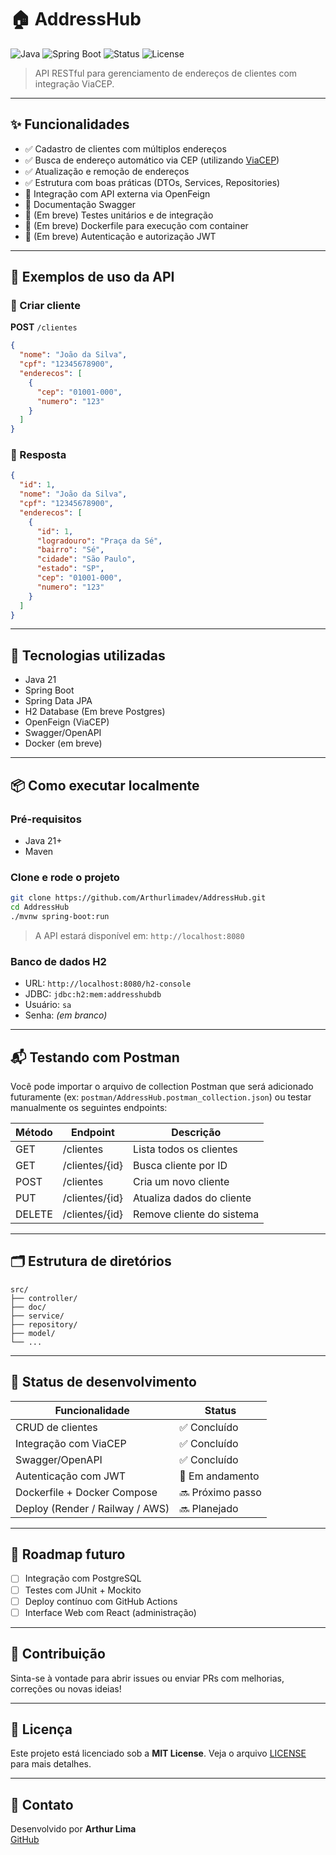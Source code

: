 # 🏠 AddressHub

![Java](https://img.shields.io/badge/Java-17-blue?logo=java)
![Spring Boot](https://img.shields.io/badge/Spring%20Boot-3.0-brightgreen?logo=springboot)
![Status](https://img.shields.io/badge/status-em%20desenvolvimento-yellow)
![License](https://img.shields.io/badge/license-MIT-lightgrey)

> API RESTful para gerenciamento de endereços de clientes com integração ViaCEP.

---

## ✨ Funcionalidades

- ✅ Cadastro de clientes com múltiplos endereços
- ✅ Busca de endereço automático via CEP (utilizando [ViaCEP](https://viacep.com.br/))
- ✅ Atualização e remoção de endereços
- ✅ Estrutura com boas práticas (DTOs, Services, Repositories)
- 🔄 Integração com API externa via OpenFeign
- 📄 Documentação Swagger
- 🧪 (Em breve) Testes unitários e de integração
- 🐳 (Em breve) Dockerfile para execução com container
- 🔐 (Em breve) Autenticação e autorização JWT

---

## 🧪 Exemplos de uso da API

### 🔹 Criar cliente

**POST** `/clientes`

```json
{
  "nome": "João da Silva",
  "cpf": "12345678900",
  "enderecos": [
    {
      "cep": "01001-000",
      "numero": "123"
    }
  ]
}
```

### 🔹 Resposta

```json
{
  "id": 1,
  "nome": "João da Silva",
  "cpf": "12345678900",
  "enderecos": [
    {
      "id": 1,
      "logradouro": "Praça da Sé",
      "bairro": "Sé",
      "cidade": "São Paulo",
      "estado": "SP",
      "cep": "01001-000",
      "numero": "123"
    }
  ]
}
```

---

## 🧰 Tecnologias utilizadas

- Java 21
- Spring Boot
- Spring Data JPA
- H2 Database (Em breve Postgres)
- OpenFeign (ViaCEP)
- Swagger/OpenAPI
- Docker (em breve)

---

## 📦 Como executar localmente

### Pré-requisitos

- Java 21+
- Maven

### Clone e rode o projeto

```bash
git clone https://github.com/Arthurlimadev/AddressHub.git
cd AddressHub
./mvnw spring-boot:run
```

> A API estará disponível em: `http://localhost:8080`

### Banco de dados H2

- URL: `http://localhost:8080/h2-console`
- JDBC: `jdbc:h2:mem:addresshubdb`
- Usuário: `sa`
- Senha: *(em branco)*

---

## 📬 Testando com Postman

Você pode importar o arquivo de collection Postman que será adicionado futuramente (ex: `postman/AddressHub.postman_collection.json`) ou testar manualmente os seguintes endpoints:

| Método | Endpoint | Descrição                  |
|--------|----------|----------------------------|
| GET    | /clientes        | Lista todos os clientes      |
| GET    | /clientes/{id}   | Busca cliente por ID         |
| POST   | /clientes        | Cria um novo cliente         |
| PUT    | /clientes/{id}   | Atualiza dados do cliente    |
| DELETE | /clientes/{id}   | Remove cliente do sistema    |

---

## 🗂️ Estrutura de diretórios

```
src/
├── controller/
├── doc/
├── service/
├── repository/
├── model/
└── ...
```

---

## 📌 Status de desenvolvimento

| Funcionalidade                       | Status        |
|-------------------------------------|---------------|
| CRUD de clientes                    | ✅ Concluído  |
| Integração com ViaCEP               | ✅ Concluído  |
| Swagger/OpenAPI                     | ✅ Concluído |
| Autenticação com JWT                | 🔄 Em andamento  |
| Dockerfile + Docker Compose         | 🔜 Próximo passo |
| Deploy (Render / Railway / AWS)    | 🔜 Planejado  |

---

## 🚀 Roadmap futuro

- [ ] Integração com PostgreSQL
- [ ] Testes com JUnit + Mockito
- [ ] Deploy contínuo com GitHub Actions
- [ ] Interface Web com React (administração)

---

## 🤝 Contribuição

Sinta-se à vontade para abrir issues ou enviar PRs com melhorias, correções ou novas ideias!

---

## 📄 Licença

Este projeto está licenciado sob a **MIT License**. Veja o arquivo [LICENSE](LICENSE) para mais detalhes.

---

## 📧 Contato

Desenvolvido por **Arthur Lima**  
[GitHub](https://github.com/Arthurlimadev)